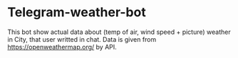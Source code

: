 # Telegram-weather-bot
This bot show actual data about (temp of air, wind speed + picture) weather in City, that user writted in chat. Data is given from https://openweathermap.org/ by API.
